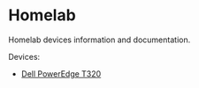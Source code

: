 # Homelab

Homelab devices information and documentation.

Devices:
* [Dell PowerEdge T320](Dell_PowerEdge_T320.md)
